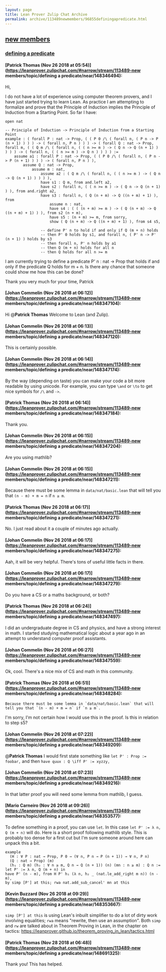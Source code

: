 ```yaml
---
layout: page
title: Lean Prover Zulip Chat Archive 
permalink: archive/113489newmembers/96855definingapredicate.html
---
```


## [new members](index.html)
### [defining a predicate](96855definingapredicate.html)

#### [Patrick Thomas (Nov 26 2018 at 05:54)](https://leanprover.zulipchat.com/#narrow/stream/113489-new members/topic/defining a predicate/near/148346494):
Hi,

I do not have a lot of experience using computer theorem provers, and I have just started trying to learn Lean. As practice I am attempting to formalize and prove that the Principle of Induction implies the Principle of Induction from a Starting Point. So far I have:

```
open nat

-- Principle of Induction -> Principle of Induction from a Starting Point
example : ( forall P : nat -> Prop, ( ( P 0 /\ ( forall n, ( P n -> P (n + 1) ) ) ) -> ( forall n, P n ) ) ) -> ( forall Q : nat -> Prop, forall m, ( ( Q m /\ ( forall n, ( ( n >= m ) -> ( Q n -> Q (n + 1) ) ) ) ) -> ( forall n, ( ( n >= m ) -> Q n ) ) ) ) :=
	assume a1 : forall P : nat -> Prop, ( ( P 0 /\ ( forall n, ( P n -> P (n + 1) ) ) ) -> ( forall n, P n ) ),
		assume Q : nat -> Prop,
			assume m : nat,
				assume a2 : ( Q m /\ ( forall n, ( ( n >= m ) -> ( Q n -> Q (n + 1) ) ) ) ),
				have s1 : Q m, from and.left a2,
				have s2 : forall n, ( ( n >= m ) -> ( Q n -> Q (n + 1) ) ), from and.right a2,
				have s3 : forall n, ( Q (n + m) -> Q ((n + m) + 1) ), from
					assume n : nat,
					have s4 : ( ( (n + m) >= m ) -> ( Q (n + m) -> Q ((n + m) + 1) ) ), from s2 (n + m),
					have s5 : (n + m) >= m, from sorry,
					show ( Q (n + m) -> Q ((n + m) + 1) ), from s4 s5,

				-- define P' n to hold if and only if Q (m + n) holds
				-- then P' 0 holds by s1, and forall n, ( P' n -> P' (n + 1) ) holds by s3
				-- then forall n, P' n holds by a1
				-- then Q (m + n) holds for all n
				-- then Q holds for all n >= m
```

I am currently trying to define a predicate P' n : nat -> Prop that holds if and only if the predicate Q holds for m + n. Is there any chance that someone could show me how this can be done?

Thank you very much for your time,
Patrick

#### [Johan Commelin (Nov 26 2018 at 06:12)](https://leanprover.zulipchat.com/#narrow/stream/113489-new members/topic/defining a predicate/near/148347104):
Hi @**Patrick Thomas** Welcome to Lean (and Zulip).

#### [Johan Commelin (Nov 26 2018 at 06:13)](https://leanprover.zulipchat.com/#narrow/stream/113489-new members/topic/defining a predicate/near/148347120):
This is certainly possible.

#### [Johan Commelin (Nov 26 2018 at 06:14)](https://leanprover.zulipchat.com/#narrow/stream/113489-new members/topic/defining a predicate/near/148347174):
By the way (depending on taste) you can make your code a bit more readable by using unicode.
For example, you can type `\and` or `\to` to get nice symbols for `/\` and `->`.

#### [Patrick Thomas (Nov 26 2018 at 06:14)](https://leanprover.zulipchat.com/#narrow/stream/113489-new members/topic/defining a predicate/near/148347184):
Thank you.

#### [Johan Commelin (Nov 26 2018 at 06:15)](https://leanprover.zulipchat.com/#narrow/stream/113489-new members/topic/defining a predicate/near/148347204):
Are you using mathlib?

#### [Johan Commelin (Nov 26 2018 at 06:15)](https://leanprover.zulipchat.com/#narrow/stream/113489-new members/topic/defining a predicate/near/148347211):
Because there must be some lemma in `data/nat/basic.lean` that will tell you that `(n - m) + m = n` if `n ≥ m`.

#### [Patrick Thomas (Nov 26 2018 at 06:17)](https://leanprover.zulipchat.com/#narrow/stream/113489-new members/topic/defining a predicate/near/148347271):
No. I just read about it a couple of minutes ago actually.

#### [Johan Commelin (Nov 26 2018 at 06:17)](https://leanprover.zulipchat.com/#narrow/stream/113489-new members/topic/defining a predicate/near/148347275):
Aah, it will be very helpful. There's tons of useful little facts in there.

#### [Johan Commelin (Nov 26 2018 at 06:17)](https://leanprover.zulipchat.com/#narrow/stream/113489-new members/topic/defining a predicate/near/148347279):
Do you have a CS or a maths background, or both?

#### [Patrick Thomas (Nov 26 2018 at 06:24)](https://leanprover.zulipchat.com/#narrow/stream/113489-new members/topic/defining a predicate/near/148347497):
I did an undergraduate degree in CS and physics, and have a strong interest in math. I started studying mathematical logic about a year ago in an attempt to understand computer proof assistants.

#### [Johan Commelin (Nov 26 2018 at 06:27)](https://leanprover.zulipchat.com/#narrow/stream/113489-new members/topic/defining a predicate/near/148347559):
Ok, cool. There's a nice mix of CS and math in this community.

#### [Patrick Thomas (Nov 26 2018 at 06:51)](https://leanprover.zulipchat.com/#narrow/stream/113489-new members/topic/defining a predicate/near/148348284):
```quote
Because there must be some lemma in `data/nat/basic.lean` that will tell you that `(n - m) + m = n` if `n ≥ m`.
```
I'm sorry, I'm not certain how I would use this in the proof. Is this in relation to step s5?

#### [Johan Commelin (Nov 26 2018 at 07:22)](https://leanprover.zulipchat.com/#narrow/stream/113489-new members/topic/defining a predicate/near/148349209):
@**Patrick Thomas** I would first state something like `let P' : Prop := foobar,`
and then `have quux : Q \iff P' := xyzzy,`

#### [Johan Commelin (Nov 26 2018 at 07:23)](https://leanprover.zulipchat.com/#narrow/stream/113489-new members/topic/defining a predicate/near/148349216):
In that latter proof you will need some lemma from mathlib, I guess.

#### [Mario Carneiro (Nov 26 2018 at 09:26)](https://leanprover.zulipchat.com/#narrow/stream/113489-new members/topic/defining a predicate/near/148353577):
To define something in a proof, you can use `let`. In this case `let P' := λ n, Q (m + n)` will do. Here is a short proof following mathlib style. This is probably too dense for a first cut but I'm sure someone around here can unpack this a bit.
```lean
example
  (H : ∀ P : nat → Prop, P 0 → (∀ n, P n → P (n + 1)) → ∀ n, P n)
  (Q : nat → Prop) (m)
  (h₁ : Q m) (h₂ : ∀ n ≥ m, Q n → Q (n + 1)) (n) (mn : n ≥ m) : Q n :=
let P' := λ n, Q (m + n) in
have P' (n - m), from H P' h₁ (λ n, h₂ _ (nat.le_add_right m n)) (n - m),
by simp [P'] at this; rwa nat.add_sub_cancel' mn at this
```

#### [Kevin Buzzard (Nov 26 2018 at 09:29)](https://leanprover.zulipchat.com/#narrow/stream/113489-new members/topic/defining a predicate/near/148353667):
`simp [P'] at this` is using Lean's inbuilt simplifier to do a lot of dirty work involving equalities; `rwa` means "rewrite, then use an assumption". Both `simp` and `rw` are talked about in Theorem Proving in Lean, in the chapter on tactics: https://leanprover.github.io/theorem_proving_in_lean/tactics.html

#### [Patrick Thomas (Nov 28 2018 at 06:48)](https://leanprover.zulipchat.com/#narrow/stream/113489-new members/topic/defining a predicate/near/148691325):
Thank you! This has helped.

